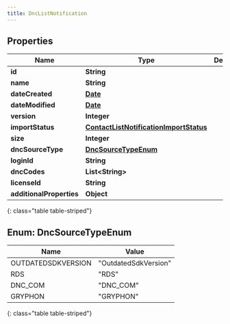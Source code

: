 ```yaml
---
title: DncListNotification
---
```


## Properties

| Name | Type | Description | Notes |
| ------------ | ------------- | ------------- | ------------- |
| **id** | **String** |  |  [optional] |
| **name** | **String** |  |  [optional] |
| **dateCreated** | [**Date**](Date.html) |  |  [optional] |
| **dateModified** | [**Date**](Date.html) |  |  [optional] |
| **version** | **Integer** |  |  [optional] |
| **importStatus** | [**ContactListNotificationImportStatus**](ContactListNotificationImportStatus.html) |  |  [optional] |
| **size** | **Integer** |  |  [optional] |
| **dncSourceType** | [**DncSourceTypeEnum**](#DncSourceTypeEnum) |  |  [optional] |
| **loginId** | **String** |  |  [optional] |
| **dncCodes** | **List&lt;String&gt;** |  |  [optional] |
| **licenseId** | **String** |  |  [optional] |
| **additionalProperties** | **Object** |  |  [optional] |
{: class="table table-striped"}


<a name="DncSourceTypeEnum"></a>

## Enum: DncSourceTypeEnum

| Name | Value |
| ---- | ----- |
| OUTDATEDSDKVERSION | &quot;OutdatedSdkVersion&quot; |
| RDS | &quot;RDS&quot; |
| DNC_COM | &quot;DNC_COM&quot; |
| GRYPHON | &quot;GRYPHON&quot; |
{: class="table table-striped"}


